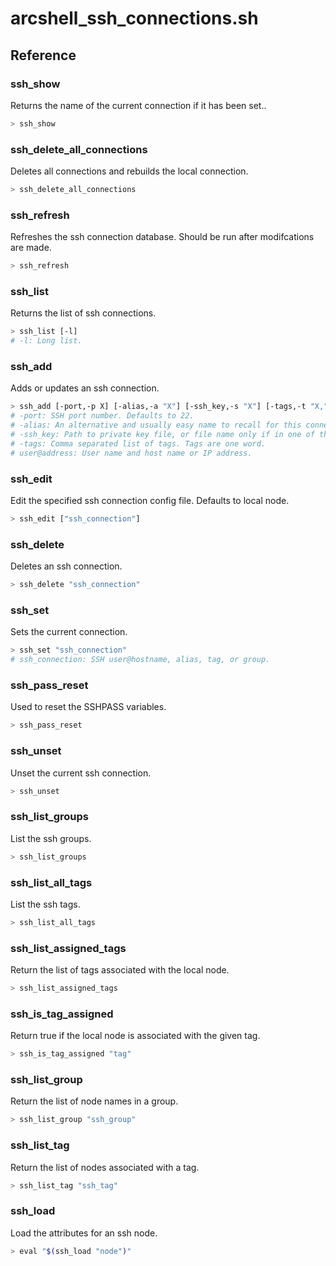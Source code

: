 # arcshell_ssh_connections.sh



## Reference


### ssh_show
Returns the name of the current connection if it has been set..
```bash
> ssh_show
```

### ssh_delete_all_connections
Deletes all connections and rebuilds the local connection.
```bash
> ssh_delete_all_connections
```

### ssh_refresh
Refreshes the ssh connection database. Should be run after modifcations are made.
```bash
> ssh_refresh
```

### ssh_list
Returns the list of ssh connections.
```bash
> ssh_list [-l]
# -l: Long list.
```

### ssh_add
Adds or updates an ssh connection.
```bash
> ssh_add [-port,-p X] [-alias,-a "X"] [-ssh_key,-s "X"] [-tags,-t "X,"] "user@address"
# -port: SSH port number. Defaults to 22.
# -alias: An alternative and usually easy name to recall for this connection.
# -ssh_key: Path to private key file, or file name only if in one of the 'ssh_keys' folders or "\${HOME}/.ssh".
# -tags: Comma separated list of tags. Tags are one word.
# user@address: User name and host name or IP address.
```

### ssh_edit
Edit the specified ssh connection config file. Defaults to local node.
```bash
> ssh_edit ["ssh_connection"]
```

### ssh_delete
Deletes an ssh connection.
```bash
> ssh_delete "ssh_connection"
```

### ssh_set
Sets the current connection.
```bash
> ssh_set "ssh_connection"
# ssh_connection: SSH user@hostname, alias, tag, or group.
```

### ssh_pass_reset
Used to reset the SSHPASS variables.
```bash
> ssh_pass_reset
```

### ssh_unset
Unset the current ssh connection.
```bash
> ssh_unset
```

### ssh_list_groups
List the ssh groups.
```bash
> ssh_list_groups
```

### ssh_list_all_tags
List the ssh tags.
```bash
> ssh_list_all_tags
```

### ssh_list_assigned_tags
Return the list of tags associated with the local node.
```bash
> ssh_list_assigned_tags
```

### ssh_is_tag_assigned
Return true if the local node is associated with the given tag.
```bash
> ssh_is_tag_assigned "tag"
```

### ssh_list_group
Return the list of node names in a group.
```bash
> ssh_list_group "ssh_group"
```

### ssh_list_tag
Return the list of nodes associated with a tag.
```bash
> ssh_list_tag "ssh_tag"
```

### ssh_load
Load the attributes for an ssh node.
```bash
> eval "$(ssh_load "node")"
```

